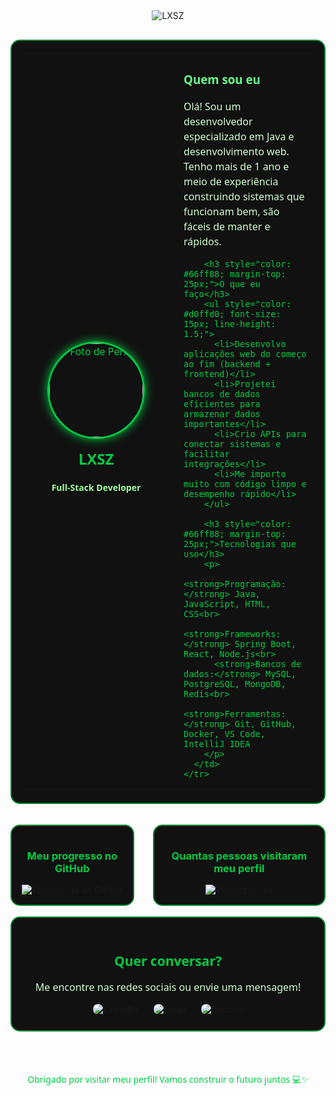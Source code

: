 <!-- Cabeçalho animado -->
<div align="center" style="margin-bottom: 30px;">
  <img src="https://capsule-render.vercel.app/api?type=waving&color=000000&height=280&section=header&text=LXSZ&fontSize=70&fontColor=00cc44&animation=twinkling&fontAlignY=40&desc=Developer%20Profile&descAlignY=65&descSize=18" alt="LXSZ"/>
</div>

<!-- Perfil resumido -->
<div align="center" style="max-width: 900px; margin: auto; font-family: 'Segoe UI', Tahoma, Geneva, Verdana, sans-serif;">
  <table style="width: 100%; border-radius: 15px; background: #111; color: #00cc44; border: 2px solid #008833; padding: 20px;">
    <tr>
      <td style="width: 200px; text-align: center; padding: 15px;">
        <img src="https://github.com/lxsz0.png" alt="Foto de Perfil" style="width: 150px; border-radius: 50%; border: 3px solid #00cc44; box-shadow: 0 0 15px #00cc44;"/>
        <h2 style="margin-top: 15px; color: #00cc44;">LXSZ</h2>
        <p style="font-weight: bold; font-size: 14px; color: #a0ffa0;">Full-Stack Developer</p>
      </td>
      <td style="padding-left: 25px; vertical-align: top;">
        <h3 style="color: #66ff88;">Quem sou eu</h3>
        <p style="color: #d0ffd0; font-size: 16px; line-height: 1.5;">
          Olá! Sou um desenvolvedor especializado em Java e desenvolvimento web. Tenho mais de 1 ano e meio de experiência construindo sistemas que funcionam bem, são fáceis de manter e rápidos.
        </p>

        <h3 style="color: #66ff88; margin-top: 25px;">O que eu faço</h3>
        <ul style="color: #d0ffd0; font-size: 15px; line-height: 1.5;">
          <li>Desenvolvo aplicações web do começo ao fim (backend + frontend)</li>
          <li>Projetei bancos de dados eficientes para armazenar dados importantes</li>
          <li>Crio APIs para conectar sistemas e facilitar integrações</li>
          <li>Me importo muito com código limpo e desempenho rápido</li>
        </ul>

        <h3 style="color: #66ff88; margin-top: 25px;">Tecnologias que uso</h3>
        <p>
          <strong>Programação:</strong> Java, JavaScript, HTML, CSS<br>
          <strong>Frameworks:</strong> Spring Boot, React, Node.js<br>
          <strong>Bancos de dados:</strong> MySQL, PostgreSQL, MongoDB, Redis<br>
          <strong>Ferramentas:</strong> Git, GitHub, Docker, VS Code, IntelliJ IDEA
        </p>
      </td>
    </tr>
  </table>
</div>

<br>

<!-- Estatísticas GitHub e Visualizações -->
<div align="center" style="max-width: 900px; margin: auto; display: flex; justify-content: space-around; gap: 30px;">
  <div style="background: #111; padding: 15px; border-radius: 15px; border: 2px solid #008833;">
    <h3 style="color: #00cc44; text-align: center;">Meu progresso no GitHub</h3>
    <img src="https://github-readme-stats.vercel.app/api?username=lxsz0&show_icons=true&theme=dark&hide_border=true&bg_color=111111&title_color=00cc44&text_color=d0ffd0&icon_color=00cc44" alt="Estatísticas do GitHub" style="max-width: 100%;"/>
  </div>

  <div style="background: #111; padding: 15px; border-radius: 15px; border: 2px solid #008833; text-align: center;">
    <h3 style="color: #00cc44;">Quantas pessoas visitaram meu perfil</h3>
    <img src="https://komarev.com/ghpvc/?username=lxsz0&label=Visitantes&color=00cc44&style=flat-square" alt="Visualizações" />
  </div>
</div>

<br>

<!-- Contato -->
<div align="center" style="max-width: 600px; margin: auto; background: #111; border-radius: 15px; border: 2px solid #008833; padding: 25px;">
  <h2 style="color: #00cc44; font-family: 'Segoe UI', Tahoma, Geneva, Verdana, sans-serif;">Quer conversar?</h2>
  <p style="color: #d0ffd0; font-size: 16px; font-family: 'Segoe UI', Tahoma, Geneva, Verdana, sans-serif;">
    Me encontre nas redes sociais ou envie uma mensagem!  
  </p>
  <div style="display: inline-flex; gap: 25px; align-items: center;">
    <a href="https://www.linkedin.com/in/lxsz" target="_blank" style="text-decoration:none; transition: transform 0.2s ease;">
      <img src="https://img.shields.io/badge/LinkedIn-0077B5?style=for-the-badge&logo=linkedin&logoColor=white" alt="LinkedIn" style="border-radius: 8px;"/>
    </a>
    <a href="mailto:your.email@example.com" target="_blank" style="text-decoration:none; transition: transform 0.2s ease;">
      <img src="https://img.shields.io/badge/Email-D14836?style=for-the-badge&logo=gmail&logoColor=white" alt="Email" style="border-radius: 8px;"/>
    </a>
    <a href="https://discord.com/users/1375245244387561526" target="_blank" style="text-decoration:none; transition: transform 0.2s ease;">
      <img src="https://img.shields.io/badge/Discord-7289DA?style=for-the-badge&logo=discord&logoColor=white" alt="Discord" style="border-radius: 8px;"/>
    </a>
  </div>
</div>

<style>
  a:hover {
    transform: scale(1.1);
  }
</style>

<br>

<!-- Mensagem final -->
<div align="center" style="font-family: 'Segoe UI', Tahoma, Geneva, Verdana, sans-serif; color: #00cc44; margin-top: 50px;">
  <p style="font-size: 14px;">Obrigado por visitar meu perfil! Vamos construir o futuro juntos 💻✨</p>
</div>

